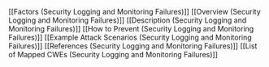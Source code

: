 [[Factors (Security Logging and Monitoring Failures)]]
[[Overview (Security Logging and Monitoring Failures)]]
[[Description (Security Logging and Monitoring Failures)]]
[[How to Prevent (Security Logging and Monitoring Failures)]]
[[Example Attack Scenarios (Security Logging and Monitoring Failures)]]
[[References (Security Logging and Monitoring Failures)]]
[[List of Mapped CWEs (Security Logging and Monitoring Failures)]]
